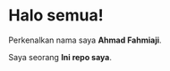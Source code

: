 # Halo semua! 

Perkenalkan nama saya **Ahmad Fahmiaji**.

Saya seorang **Ini repo saya**.

<p align="left">
<a href="https://github.com/fahmiaji">
  
 
</a>
</p>

